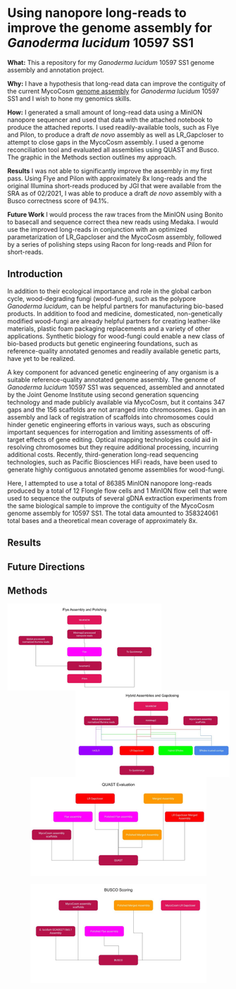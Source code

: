 # Using nanopore long-reads to improve the genome assembly for *Ganoderma lucidum* 10597 SS1
**What:** This a repository for my *Ganoderma lucidum* 10597 SS1 genome assembly and annotation project. 

**Why:** I have a hypothesis that long-read data can improve the contiguity of the current MycoCosm [genome assembly](https://mycocosm.jgi.doe.gov/Gansp1/Gansp1.home.html) for *Ganoderma lucidum* 10597 SS1 and I wish to hone my genomics skills.

**How:** I generated a small amount of long-read data using a MinION nanopore sequencer and used that data with the attached notebook to produce the attached reports. I used readily-available tools, such as Flye and Pilon, to produce a draft *de novo* assembly as well as LR_Gapcloser to attempt to close gaps in the MycoCosm assembly. I used a genome reconciliation tool and evaluated all assemblies using QUAST and Busco. The graphic in the Methods section outlines my approach.

**Results** I was not able to significantly improve the assembly in my first pass. Using Flye and Pilon with approximately 8x long-reads and the original Illumina short-reads produced by JGI that were available from the SRA as of 02/2021, I was able to produce a draft *de novo* assembly with a Busco correctness score of 94.1%.

**Future Work** I would process the raw traces from the MinION using Bonito to basecall and sequence correct thea new reads using Medaka. I would use the improved long-reads in conjunction with an optimized parametarization of LR_Gapcloser and the MycoCosm assembly, followed by a series of polishing steps using Racon for long-reads and Pilon for short-reads.

## **Introduction**
In addition to their ecological importance and role in the global carbon cycle, wood-degrading fungi (wood-fungi), such as the polypore *Ganoderma lucidum*, can be helpful partners for manufacturing bio-based products. In addition to food and medicine, domesticated, non-genetically modified wood-fungi are already helpful partners for creating leather-like materials, plastic foam packaging replacements and a variety of other applications. Synthetic biology for wood-fungi could enable a new class of bio-based products but genetic engineering foundations, such as reference-quality annotated genomes and readily available genetic parts, have yet to be realized.

A key component for advanced genetic engineering of any organism is a suitable reference-quality annotated genome assembly. The genome of *Ganoderma lucidum* 10597 SS1 was sequenced, assembled and annotated by the Joint Genome Institute using second generation squencing technology and made publicly available via MycoCosm, but it contains 347 gaps and the 156 scaffolds are not arranged into chromosomes. Gaps in an assembly and lack of registration of scaffolds into chromosomes could hinder genetic engineering efforts in various ways, such as obscuring important sequences for interrogation and limiting assessments of off-target effects of gene editing. Optical mapping technologies could aid in resolving chromosomes but they require additional processing, incurring additional costs. Recently, third-generation long-read sequencing technologies, such as Pacific Biosciences HiFi reads, have been used to generate highly contiguous annotated genome assemblies for wood-fungi.

Here, I attempted to use a total of 86385 MinION nanopore long-reads produced by a total of 12 Flongle flow cells and 1 MinION flow cell that were used to sequence the outputs of several gDNA extraction experiments from the same biological sample to improve the contiguity of the MycoCosm genome assembly for 10597 SS1. The total data amounted to 358324061 total bases and a theoretical mean coverage of approximately 8x.
    
## **Results**

## **Future Directions**

## **Methods**
<img src="https://github.com/Rcperez/G-lucidum-hybrid-genome-assembly/blob/main/FlyeAssembly.jpg" width="350" align="left"/>
<img src="https://github.com/Rcperez/G-lucidum-hybrid-genome-assembly/blob/main/HybridAssemblies.jpg" width="350" align="right"/>

<p align="center">
  <img src="https://github.com/Rcperez/G-lucidum-hybrid-genome-assembly/blob/main/QUASTevals.jpg" width="400">
</p>

<p align="center">
  <img src="https://github.com/Rcperez/G-lucidum-hybrid-genome-assembly/blob/main/BUSCOscores.jpg" width="400">
</p>
